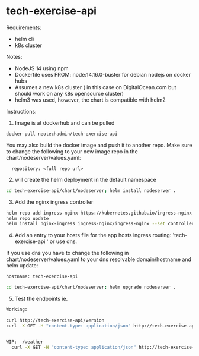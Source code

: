 # tech-exercise-api
Requirements:
* helm cli
* k8s cluster

Notes:
* NodeJS 14 using npm
* Dockerfile uses FROM: node:14.16.0-buster for debian nodejs on docker hubs
*  Assumes a new k8s cluster ( in this case on DigitalOcean.com but should work on any k8s opensource cluster)
* helm3 was used, however, the chart is compatible with helm2

Instructions:

1. Image is at dockerhub and can be pulled
```sh
docker pull neotechadmin/tech-exercise-api
```
You may also build the docker image and push it to another repo.  Make sure to change the following to your new image repo in the chart/nodeserver/values.yaml:
```image:
  repository: <full repo url>
```
2. will create the helm deployment in the default namespace
```sh
cd tech-exercise-api/chart/nodeserver; helm install nodeserver .
```
3. Add the nginx ingress controller
```sh
helm repo add ingress-nginx https://kubernetes.github.io/ingress-nginx
helm repo update
helm install nginx-ingress ingress-nginx/ingress-nginx --set controller.publishService.enabled=true
```
4. Add an entry to your hosts file for the app hosts ingress routing: 'tech-exercise-api <K8S WORKER NODE IP>' or use dns.

If you use dns you have to change the following in chart/nodeserver/values.yaml to your dns resolvable domain/hostname and helm update: 
```sh
hostname: tech-exercise-api
```
```sh
cd tech-exercise-api/chart/nodeserver; helm upgrade nodeserver .
```
5. Test the endpoints ie. 
```sh
Working:

curl http://tech-exercise-api/version
curl -X GET -H "content-type: application/json" http://tech-exercise-api/is_prime --data '{"number": 36}'


WIP:  /weather
  curl -X GET -H "content-type: application/json" http://tech-exercise-api/weather --data '{"zipcode": 89523}'
```



